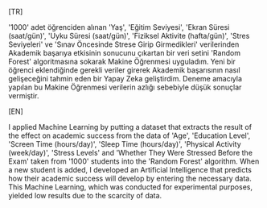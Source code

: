 [TR]

'1000' adet öğrenciden alınan 
'Yaş', 'Eğitim Seviyesi', 'Ekran Süresi (saat/gün)', 'Uyku Süresi (saat/gün)', 'Fiziksel Aktivite (hafta/gün)', 'Stres Seviyeleri' ve 'Sınav Öncesinde Strese Girip Girmedikleri' verilerinden
Akademik başarıya etkisinin sonucunu çıkartan bir veri setini
'Random Forest' algoritmasına sokarak Makine Öğrenmesi uyguladım.
Yeni bir öğrenci eklendiğinde gerekli veriler girerek Akademik başarısının nasıl gelişeceğini tahmin eden bir Yapay Zeka geliştirdim.
Deneme amacıyla yapılan bu Makine Öğrenmesi verilerin azlığı sebebiyle düşük sonuçlar vermiştir.

[EN]

I applied Machine Learning by putting a dataset that extracts the result of the effect on academic success from the data of 'Age', 'Education Level', 'Screen Time (hours/day)', 'Sleep Time (hours/day)', 'Physical Activity (week/day)', 'Stress Levels' and 'Whether They Were Stressed Before the Exam' taken from '1000' students into the 'Random Forest' algorithm.
When a new student is added, I developed an Artificial Intelligence that predicts how their academic success will develop by entering the necessary data.
This Machine Learning, which was conducted for experimental purposes, yielded low results due to the scarcity of data.
